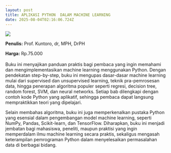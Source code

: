```yaml
---
layout: post
title: APLIKASI PYTHON  DALAM MACHINE LEARNING
date: 2025-08-04T02:16:06.724Z
---
```

![](/images/uploads/isbn-aplikasi-pyhton-dalam-machine-learning.jpg)

**P﻿enulis:** Prof. Kuntoro, dr, MPH, DrPH

**Harga:** Rp.75.000\
\
Buku ini menyajikan panduan praktis bagi pembaca yang ingin memahami dan mengimplementasikan machine learning menggunakan Python. Dengan pendekatan step-by-step, buku ini mengupas dasar-dasar machine learning mulai dari supervised dan unsupervised learning, teknik pra-pemrosesan data, hingga penerapan algoritma populer seperti regresi, decision tree, random forest, SVM, dan neural networks. Setiap bab dilengkapi dengan contoh kode Python yang aplikatif, sehingga pembaca dapat langsung mempraktikkan teori yang dipelajari.

Selain membahas algoritma, buku ini juga memperkenalkan pustaka Python yang esensial dalam pengembangan model machine learning, seperti NumPy, Pandas, Scikit-learn, dan TensorFlow. Diharapkan, buku ini menjadi jembatan bagi mahasiswa, peneliti, maupun praktisi yang ingin memperdalam ilmu machine learning secara praktis, sekaligus mengasah keterampilan pemrograman Python dalam menyelesaikan permasalahan data di berbagai bidang.